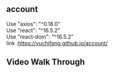 ## account
Use "axios": "^0.18.0" </br>
Use "react": "^16.5.2" </br>
Use "react-dom": "^16.5.2" </br>
link :https://yuchifang.github.io/account/
## Video Walk Through
